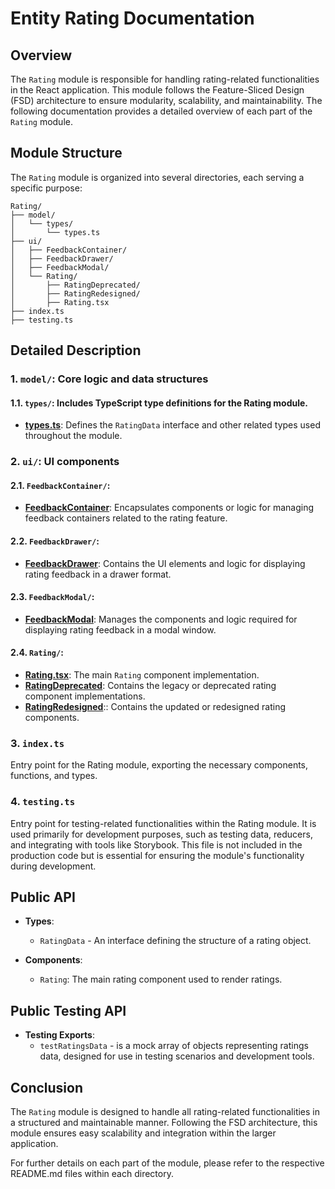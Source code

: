 # Entity Rating Documentation

## Overview
The `Rating` module is responsible for handling rating-related functionalities in the React application. This module follows the Feature-Sliced Design (FSD) architecture to ensure modularity, scalability, and maintainability. The following documentation provides a detailed overview of each part of the `Rating` module.

## Module Structure

The `Rating` module is organized into several directories, each serving a specific purpose:
```text
Rating/
├── model/
│   └── types/
│       └── types.ts
├── ui/
│   ├── FeedbackContainer/
│   ├── FeedbackDrawer/
│   ├── FeedbackModal/
│   └── Rating/
│       ├── RatingDeprecated/
│       ├── RatingRedesigned/
│       ├── Rating.tsx
├── index.ts
├── testing.ts
```
## Detailed Description

### 1. `model/`: Core logic and data structures

#### 1.1. `types/`: Includes TypeScript type definitions for the Rating module.
- [**types.ts**](./model/types/types.ts): Defines the `RatingData` interface and other related types used throughout the module.

### 2. `ui/`: UI components

#### 2.1. `FeedbackContainer/`: 
- [**FeedbackContainer**](./ui/FeedbackContainer/README.md): Encapsulates components or logic for managing feedback containers related to the rating feature.

#### 2.2. `FeedbackDrawer/`: 
- [**FeedbackDrawer**](./ui/FeedbackDrawer/README.md): Contains the UI elements and logic for displaying rating feedback in a drawer format.

#### 2.3. `FeedbackModal/`: 
- [**FeedbackModal**](./ui/FeedbackModal/README.md): Manages the components and logic required for displaying rating feedback in a modal window.

#### 2.4. `Rating/`: 
- [**Rating.tsx**](./ui/Rating/README.md): The main `Rating` component implementation.
- [**RatingDeprecated**](ui/Rating/RatingDeprecated/README.md): Contains the legacy or deprecated rating component implementations.
- [**RatingRedesigned**](ui/Rating/RatingRedesigned/README.md):: Contains the updated or redesigned rating components.


### 3. `index.ts`
Entry point for the Rating module, exporting the necessary components, functions, and types.

### 4. `testing.ts`

Entry point for testing-related functionalities within the Rating module. It is used primarily for development purposes, such as testing data, reducers, and integrating with tools like Storybook. This file is not included in the production code but is essential for ensuring the module's functionality during development.


## Public API

- **Types**:
    - `RatingData` - An interface defining the structure of a rating object.

- **Components**:
    - `Rating`: The main rating component used to render ratings.

## Public Testing API
- **Testing Exports**:
  - `testRatingsData` -  is a mock array of objects representing ratings data, designed for use in testing scenarios and development tools.



## Conclusion
The `Rating` module is designed to handle all rating-related functionalities in a structured and maintainable manner. Following the FSD architecture, this module ensures easy scalability and integration within the larger application.

For further details on each part of the module, please refer to the respective README.md files within each directory.
